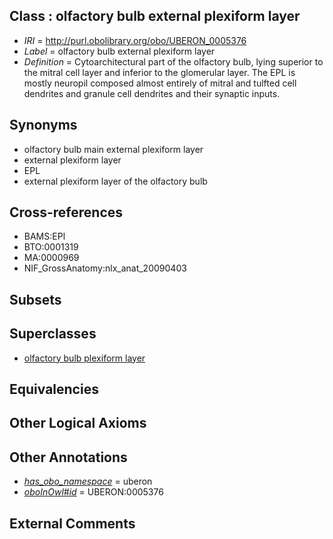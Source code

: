 
## Class : olfactory bulb external plexiform layer

 * *IRI* = http://purl.obolibrary.org/obo/UBERON_0005376
 * *Label* = olfactory bulb external plexiform layer
 * *Definition* = Cytoarchitectural part of the olfactory bulb, lying superior to the mitral cell layer and inferior to the glomerular layer. The EPL is mostly neuropil composed almost entirely of mitral and tulfted cell dendrites and granule cell dendrites and their synaptic inputs.

## Synonyms

 * olfactory bulb main external plexiform layer
 * external plexiform layer
 * EPL
 * external plexiform layer of the olfactory bulb

## Cross-references

 * BAMS:EPl
 * BTO:0001319
 * MA:0000969
 * NIF_GrossAnatomy:nlx_anat_20090403

## Subsets


## Superclasses

 * [olfactory bulb plexiform layer](../../UBERON/50/UBERON_0009950.md)

## Equivalencies


## Other Logical Axioms


## Other Annotations

 * *[has_obo_namespace](../../ce/oboInOwl#hasOBONamespace.md)* = uberon
 * *[oboInOwl#id](../../id/oboInOwl#id.md)* = UBERON:0005376

## External Comments

